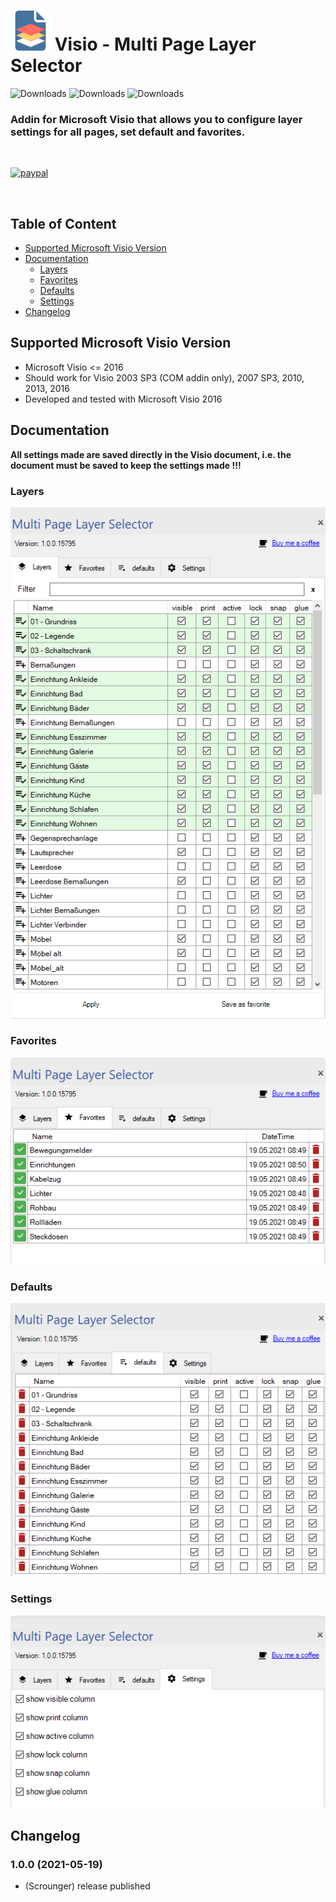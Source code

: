 <h1>
	<img src="src/addin/Resources/img_mpls_64.png" />
	Visio - Multi Page Layer Selector    
</h1>

![Downloads](https://img.shields.io/github/v/release/Scrounger/visio-multi-page-layer-selector)
![Downloads](https://img.shields.io/github/downloads/Scrounger/visio-multi-page-layer-selector/latest/total)
![Downloads](https://img.shields.io/github/downloads/Scrounger/visio-multi-page-layer-selector/total)

<h3>Addin for Microsoft Visio that allows you to configure layer settings for all pages, set default and favorites.</h3>

<br>

[![paypal](https://www.paypalobjects.com/en_US/i/btn/btn_donateCC_LG.gif)](https://www.paypal.com/cgi-bin/webscr?cmd=_s-xclick&hosted_button_id=VWAXSTS634G88&source=url)

<br>




<!-- omit in toc -->
## Table of Content
- [Supported Microsoft Visio Version](#supported-microsoft-visio-version)
- [Documentation](#documentation)
  - [Layers](#layers)
  - [Favorites](#favorites)
  - [Defaults](#defaults)
  - [Settings](#settings)
- [Changelog](#changelog)

## Supported Microsoft Visio Version
* Microsoft Visio <= 2016
* Should work for Visio 2003 SP3 (COM addin only), 2007 SP3, 2010, 2013, 2016
* Developed and tested with Microsoft Visio 2016

## Documentation

**All settings made are saved directly in the Visio document, i.e. the document must be saved to keep the settings made !!!**

### Layers
![Logo](doc/img/layers.png)

### Favorites
![Logo](doc/img/favorites.png)

### Defaults
![Logo](doc/img/defaults.png)

### Settings
![Logo](doc/img/settings.png)


## Changelog

<!--
    Placeholder for the next version (at the beginning of the line):
    ### __WORK IN PROGRESS__
-->

<!-- omit in toc -->
### 1.0.0 (2021-05-19)
* (Scrounger) release published
